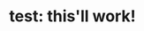 ---
title: "test: this'll work!"
adobeApps:
  - ACR
  - AE
pricing:
  - free
  - foss
description: idk replaces ae an and id, free and foss
downloadLink: https://example.com
---